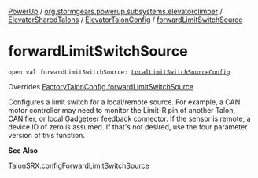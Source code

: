 [PowerUp](../../../index.md) / [org.stormgears.powerup.subsystems.elevatorclimber](../../index.md) / [ElevatorSharedTalons](../index.md) / [ElevatorTalonConfig](index.md) / [forwardLimitSwitchSource](./forward-limit-switch-source.md)

# forwardLimitSwitchSource

`open val forwardLimitSwitchSource: `[`LocalLimitSwitchSourceConfig`](../../../org.stormgears.utils.talons/-local-limit-switch-source-config/index.md)

Overrides [FactoryTalonConfig.forwardLimitSwitchSource](../../../org.stormgears.utils.talons/-factory-talon-config/forward-limit-switch-source.md)

Configures a limit switch for a local/remote source. For example, a CAN motor controller may need to monitor the
Limit-R pin of another Talon, CANifier, or local Gadgeteer feedback connector. If the sensor is remote, a device
ID of zero is assumed. If that's not desired, use the four parameter version of this function.

**See Also**

[TalonSRX.configForwardLimitSwitchSource](#)

